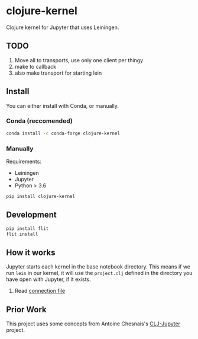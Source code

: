 # clojure-kernel

Clojure kernel for Jupyter that uses Leiningen.


## TODO

1. Move all to transports, use only one client per thingy
2. make to callback
3. also make transport for starting lein

## Install

You can either install with Conda, or manually.

### Conda (reccomended)

```bash
conda install -c conda-forge clojure-kernel
```

### Manually

Requirements:

* Leiningen
* Jupyter
* Python > 3.6

```bash
pip install clojure-kernel

```

## Development

```bash
pip install flit
flit install
```

## How it works

Jupyter starts each kernel in the base notebook directory. This means if we run `lein` in our kernel, it will use the `project.clj` defined in the directory you have open with Jupyter, if it exists.

1. Read [connection file](https://jupyter-client.readthedocs.io/en/latest/kernels.html#connection-files.)


## Prior Work

This project uses some concepts from Antoine Chesnais's [CLJ-Jupyter](https://github.com/achesnais/clj-jupyter) project.
